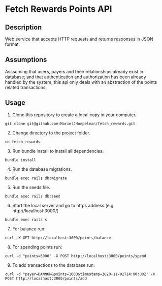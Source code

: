 # Fetch Rewards Points API

## Description

Web service that accepts HTTP requests and returns responses in JSON format.

## Assumptions

Asssuming that users, payers and their relationships already exist in database; and that authentication and authorization has been already handled by the system, this api only deals with an abstraction of the points related transactions.

## Usage

1. Clone this repository to create a local copy in your computer.

```
git clone git@github.com:MarielJHoepelman/fetch_rewards.git
```

2.  Change directory to the project folder.

```
cd fetch_rewards
```

3. Run bundle install to install all dependencies.

```
bundle install
```

4. Run the database migrations.

```
bundle exec rails db:migrate
```

5. Run the seeds file.

```
bundle exec rails db:seed
```

6. Start the local server and go to https address (e.g http://localhost:3000/)

```
bundle exec rails s
```

7. For balance run:

```
curl -X GET http://localhost:3000/points/balance
```

8. For spending points run:

```
curl -d "points=5000" -X POST http://localhost:3000/points/spend
```

9. To add transactions to the database run:

```
curl -d "payer=DANNON&points=1000&timestamp=2020-11-02T14:00:00Z" -X POST http://localhost:3000/points/add
```
